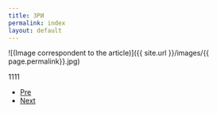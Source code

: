 ```yaml
---
title: ЗРИ
permalink: index
layout: default
---
```



![(Image correspondent to the article)]({{ site.url }}/images/{{ page.permalink}}.jpg)

1111

+ [Pre](xxxx)
+ [Next](xxxx)
